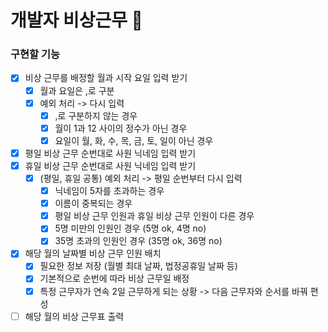 # 개발자 비상근무 🚨

### 구현할 기능

- [X] 비상 근무를 배정할 월과 시작 요일 입력 받기
    - [X] 월과 요일은 ,로 구분
    - [X] 예외 처리 -> 다시 입력
        - [X] ,로 구분하지 않는 경우
        - [X] 월이 1과 12 사이의 정수가 아닌 경우
        - [X] 요일이 월, 화, 수, 목, 금, 토, 일이 아닌 경우
- [X] 평일 비상 근무 순번대로 사원 닉네임 입력 받기
- [X] 휴일 비상 근무 순번대로 사원 닉네임 입력 받기
    - [X] (평일, 휴일 공통) 예외 처리 -> 평일 순번부터 다시 입력
        - [X] 닉네임이 5자를 초과하는 경우
        - [X] 이름이 중복되는 경우
        - [X] 평일 비상 근무 인원과 휴일 비상 근무 인원이 다른 경우
        - [X] 5명 미만의 인원인 경우 (5명 ok, 4명 no)
        - [X] 35명 초과의 인원인 경우 (35명 ok, 36명 no)
- [X] 해당 월의 날짜별 비상 근무 인원 배치
    - [X] 필요한 정보 저장 (월별 최대 날짜, 법정공휴일 날짜 등)
    - [X] 기본적으로 순번에 따라 비상 근무일 배정
    - [X] 특정 근무자가 연속 2일 근무하게 되는 상황 -> 다음 근무자와 순서를 바꿔 편성
- [ ] 해당 월의 비상 근무표 출력